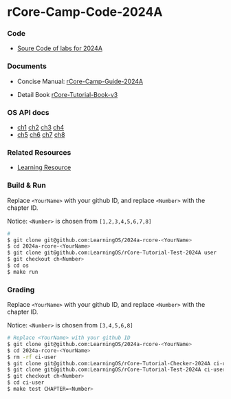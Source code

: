 # rCore-Camp-Code-2024A

### Code
- [Soure Code of labs for 2024A](https://github.com/LearningOS/rCore-Camp-Code-2024A)
### Documents

- Concise Manual: [rCore-Camp-Guide-2024A](https://LearningOS.github.io/rCore-Camp-Guide-2024A/)

- Detail Book [rCore-Tutorial-Book-v3](https://rcore-os.github.io/rCore-Tutorial-Book-v3/)


### OS API docs
- [ch1](https://learningos.github.io/rCore-Camp-Code-2024A/ch1/os/index.html) [ch2](https://learningos.github.io/rCore-Camp-Code-2024A/ch2/os/index.html) [ch3](https://learningos.github.io/rCore-Camp-Code-2024A/ch3/os/index.html) [ch4](https://learningos.github.io/rCore-Camp-Code-2024A/ch4/os/index.html)
- [ch5](https://learningos.github.io/rCore-Camp-Code-2024A/ch5/os/index.html) [ch6](https://learningos.github.io/rCore-Camp-Code-2024A/ch6/os/index.html) [ch7](https://learningos.github.io/rCore-Camp-Code-2024A/ch7/os/index.html) [ch8](https://learningos.github.io/rCore-Camp-Code-2024A/ch8/os/index.html)

### Related Resources
- [Learning Resource](https://github.com/LearningOS/rust-based-os-comp2022/blob/main/relatedinfo.md)


### Build & Run

Replace `<YourName>` with your github ID, and replace `<Number>` with the chapter ID.

Notice: `<Number>` is chosen from `[1,2,3,4,5,6,7,8]`

```bash
# 
$ git clone git@github.com:LearningOS/2024a-rcore-<YourName>
$ cd 2024a-rcore-<YourName>
$ git clone git@github.com:LearningOS/rCore-Tutorial-Test-2024A user
$ git checkout ch<Number>
$ cd os
$ make run
```

### Grading

Replace `<YourName>` with your github ID, and replace `<Number>` with the chapter ID.

Notice: `<Number>` is chosen from `[3,4,5,6,8]`

```bash
# Replace <YourName> with your github ID 
$ git clone git@github.com:LearningOS/2024a-rcore-<YourName>
$ cd 2024a-rcore-<YourName>
$ rm -rf ci-user
$ git clone git@github.com:LearningOS/rCore-Tutorial-Checker-2024A ci-user
$ git clone git@github.com:LearningOS/rCore-Tutorial-Test-2024A ci-user/user
$ git checkout ch<Number>
$ cd ci-user
$ make test CHAPTER=<Number>
```